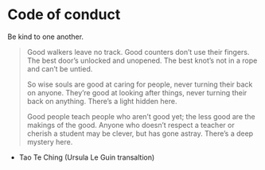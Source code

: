 # Code of conduct

Be kind to one another.
 
> Good walkers leave no track.
> Good counters don’t use their fingers.
> The best door’s unlocked and unopened.
> The best knot’s not in a rope and can’t be untied.
> 
> So wise souls are good at caring for people,
> never turning their back on anyone.
> They’re good at looking after things,
> never turning their back on anything.
> There’s a light hidden here.
> 
> Good people teach people who aren’t good yet;
> the less good are the makings of the good.
> Anyone who doesn’t respect a teacher
> or cherish a student
> may be clever, but has gone astray.
> There’s a deep mystery here.

- Tao Te Ching (Ursula Le Guin transaltion)
